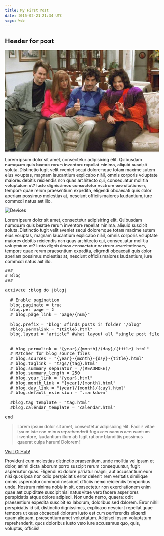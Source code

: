 ```yaml
---
title: My First Post
date: 2015-02-21 21:34 UTC
tags: Web
---
```


## Header for post

![cast of friends](2015-02-21-my-first-post/photo.jpg)

Lorem ipsum dolor sit amet, consectetur adipisicing elit. Quibusdam numquam quis beatae rerum inventore repellat minima, aliquid suscipit soluta. Distinctio fugit velit eveniet sequi doloremque totam maxime autem eius voluptas, magnam laudantium explicabo nihil, omnis corporis voluptate maiores debitis reiciendis non quas architecto qui, consequatur mollitia voluptatum et? Iusto dignissimos consectetur nostrum exercitationem, tempore quae rerum praesentium expedita, eligendi obcaecati quis dolor aperiam possimus molestias at, nesciunt officiis maiores laudantium, iure commodi natus aut illo.

![Devices](images/devices.png)

Lorem ipsum dolor sit amet, consectetur adipisicing elit. Quibusdam numquam quis beatae rerum inventore repellat minima, aliquid suscipit soluta. Distinctio fugit velit eveniet sequi doloremque totam maxime autem eius voluptas, magnam laudantium explicabo nihil, omnis corporis voluptate maiores debitis reiciendis non quas architecto qui, consequatur mollitia voluptatum et? Iusto dignissimos consectetur nostrum exercitationem, tempore quae rerum praesentium expedita, eligendi obcaecati quis dolor aperiam possimus molestias at, nesciunt officiis maiores laudantium, iure commodi natus aut illo.

<pre>
###
# Blog
###

activate :blog do |blog|

  # Enable pagination
  blog.paginate = true
  blog.per_page = 2
  # blog.page_link = "page/{num}"

  blog.prefix = "blog" #finds posts in folder "/blog"
  #blog.permalink = "{title}.html"
  blog.layout = "article" #what layout all "single post files" will have


  # blog.permalink = "{year}/{month}/{day}/{title}.html"
  # Matcher for blog source files
  # blog.sources = "{year}-{month}-{day}-{title}.html"
  # blog.taglink = "tags/{tag}.html"
  # blog.summary_separator = /(READMORE)/
  # blog.summary_length = 250
  # blog.year_link = "{year}.html"
  # blog.month_link = "{year}/{month}.html"
  # blog.day_link = "{year}/{month}/{day}.html"
  # blog.default_extension = ".markdown"

  #blog.tag_template = "tag.html"
  #blog.calendar_template = "calendar.html"

end
</pre>


> Lorem ipsum dolor sit amet, consectetur adipisicing elit. Facilis vitae ipsum iste non minus reprehenderit fuga accusamus accusantium inventore, laudantium illum ab fugit ratione blanditiis possimus, quaerat culpa harum! Dolorem!

[Visit GitHub!](www.github.com)

Provident cum molestias distinctio praesentium, unde mollitia vel ipsam et dolor, animi dicta laborum porro suscipit rerum consequuntur, fugit aspernatur quas. Eligendi ex dolore pariatur magni, aut accusantium eum nisi quos ipsa non odio perspiciatis error deleniti rem veritatis similique omnis aspernatur commodi nesciunt officiis nemo reiciendis temporibus unde. Nostrum minima nobis in sit, consectetur non exercitationem enim quae aut cupiditate suscipit nisi natus vitae vero facere asperiores perspiciatis atque dolore adipisci. Non unde nemo, quaerat odit praesentium expedita suscipit ex laborum, doloribus sed dolorem. Error nihil perspiciatis id sit, distinctio dignissimos, explicabo nesciunt repellat quae tempora ut quas obcaecati dolorum iusto est cum perferendis eligendi quam aliquam, praesentium amet voluptatum. Adipisci ipsum voluptatum reprehenderit, quos doloribus iusto vero iure accusamus quo, quis, voluptas, officiis!